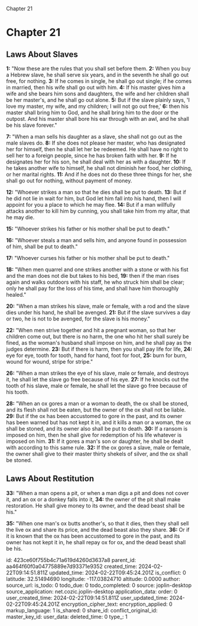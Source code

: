 Chapter 21

# Chapter 21

## Laws About Slaves

**1:** "Now these are the rules that you shall set before them.
**2:** When you buy a Hebrew slave, he shall serve six years, and in the seventh he shall go out free, for nothing.
**3:** If he comes in single, he shall go out single; if he comes in married, then his wife shall go out with him.
**4:** If his master gives him a wife and she bears him sons and daughters, the wife and her children shall be her master's, and he shall go out alone.
**5:** But if the slave plainly says, 'I love my master, my wife, and my children; I will not go out free,'
**6:** then his master shall bring him to God, and he shall bring him to the door or the outpost. And his master shall bore his ear through with an awl, and he shall be his slave forever."

**7:** "When a man sells his daughter as a slave, she shall not go out as the male slaves do.
**8:** If she does not please her master, who has designated her for himself, then he shall let her be redeemed. He shall have no right to sell her to a foreign people, since he has broken faith with her.
**9:** If he designates her for his son, he shall deal with her as with a daughter.
**10:** If he takes another wife to himself, he shall not diminish her food, her clothing, or her marital rights.
**11:** And if he does not do these three things for her, she shall go out for nothing, without payment of money.

**12:** "Whoever strikes a man so that he dies shall be put to death.
**13:** But if he did not lie in wait for him, but God let him fall into his hand, then I will appoint for you a place to which he may flee.
**14:** But if a man willfully attacks another to kill him by cunning, you shall take him from my altar, that he may die.

**15:** "Whoever strikes his father or his mother shall be put to death."

**16:** "Whoever steals a man and sells him, and anyone found in possession of him, shall be put to death."

**17:** "Whoever curses his father or his mother shall be put to death."

**18:** "When men quarrel and one strikes another with a stone or with his fist and the man does not die but takes to his bed,
**19:** then if the man rises again and walks outdoors with his staff, he who struck him shall be clear; only he shall pay for the loss of his time, and shall have him thoroughly healed."

**20:** "When a man strikes his slave, male or female, with a rod and the slave dies under his hand, he shall be avenged.
**21:** But if the slave survives a day or two, he is not to be avenged, for the slave is his money."

**22:** "When men strive together and hit a pregnant woman, so that her children come out, but there is no harm, the one who hit her shall surely be fined, as the woman's husband shall impose on him, and he shall pay as the judges determine.
**23:** But if there is harm, then you shall pay life for life,
**24:** eye for eye, tooth for tooth, hand for hand, foot for foot,
**25:** burn for burn, wound for wound, stripe for stripe."

**26:** "When a man strikes the eye of his slave, male or female, and destroys it, he shall let the slave go free because of his eye.
**27:** If he knocks out the tooth of his slave, male or female, he shall let the slave go free because of his tooth.

**28:** "When an ox gores a man or a woman to death, the ox shall be stoned, and its flesh shall not be eaten, but the owner of the ox shall not be liable.
**29:** But if the ox has been accustomed to gore in the past, and its owner has been warned but has not kept it in, and it kills a man or a woman, the ox shall be stoned, and its owner also shall be put to death.
**30:** If a ransom is imposed on him, then he shall give for redemption of his life whatever is imposed on him.
**31:** If it gores a man's son or daughter, he shall be dealt with according to this same rule.
**32:** If the ox gores a slave, male or female, the owner shall give to their master thirty shekels of silver, and the ox shall be stoned.

## Laws About Restitution

**33:** "When a man opens a pit, or when a man digs a pit and does not cover it, and an ox or a donkey falls into it,
**34:** the owner of the pit shall make restoration. He shall give money to its owner, and the dead beast shall be his."

**35:** "When one man's ox butts another's, so that it dies, then they shall sell the live ox and share its price, and the dead beast also they share.
**36:** Or if it is known that the ox has been accustomed to gore in the past, and its owner has not kept it in, he shall repay ox for ox, and the dead beast shall be his.


id: 423ce60f755b4c71a619d4260d3637a8
parent_id: aa464f60f0a04775889e7d93371e9352
created_time: 2024-02-22T09:14:51.811Z
updated_time: 2024-02-22T09:45:24.201Z
is_conflict: 0
latitude: 32.51494690
longitude: -117.03824710
altitude: 0.0000
author: 
source_url: 
is_todo: 0
todo_due: 0
todo_completed: 0
source: joplin-desktop
source_application: net.cozic.joplin-desktop
application_data: 
order: 0
user_created_time: 2024-02-22T09:14:51.811Z
user_updated_time: 2024-02-22T09:45:24.201Z
encryption_cipher_text: 
encryption_applied: 0
markup_language: 1
is_shared: 0
share_id: 
conflict_original_id: 
master_key_id: 
user_data: 
deleted_time: 0
type_: 1